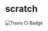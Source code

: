 # scratch
<img src="https://travis-ci.org/HIROSN/data-structures-and-algorithms.svg" alt="Travis CI Badge"></img>
